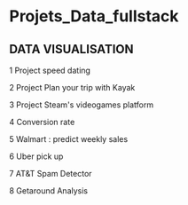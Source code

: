 # Projets_Data_fullstack


## DATA VISUALISATION 
1 Project speed dating 

2 Project Plan your trip with Kayak 

3 Project Steam's videogames platform 

4 Conversion rate 

5 Walmart : predict weekly sales 

6 Uber pick up

7 AT&T Spam Detector

8 Getaround Analysis
